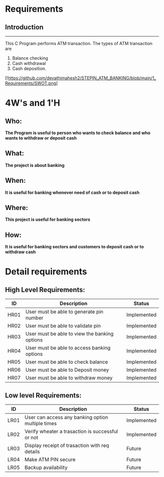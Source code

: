 # Requirements
## Introduction
 ---
  This C Program performs ATM transaction. The types of ATM transaction are
   1) Balance checking
   2) Cash withdrawal
   3) Cash deposition.

[!https://github.com/devathimahesh2/STEPIN_ATM_BANKING/blob/main/1_Requirements/SWOT.png]
# 4W&#39;s and 1&#39;H

## Who:

**The Program is useful to person who wants to check balance and who wants to withdraw or deposit cash**

## What:

**The project is about banking**

## When:

**It is useful for banking whenever need of cash or to deposit cash**

## Where:

**This project is useful for banking sectors**

## How:

**It is useful for banking sectors and customers to deposit cash or to withdraw cash**

# Detail requirements
## High Level Requirements:

| ID | Description | Status |
| --- | --- | --- |
| HR01 | User must be able to generate pin number | Implemented |
| HR02 | User must be able to validate pin | Implemented |
| HR03 | User must be able to view the banking options | Implemented |
| HR04 | User must be able to access banking options| Implemented |
| HR05 | User must be able to check balance| Implemented |
| HR06 | User must be able to Deposit money| Implemented |
| HR07 | User must be able to withdraw money| Implemented |

##  Low level Requirements:

| ID | Description | Status |
| --- | --- | --- |
| LR01 | User can access any banking option multiple times|Implemented |
| LR02 | Verify wheater a trasaction is successful or not| Implemented |
| LR03 | Display receipt of trasaction with req details | Future|
| LR04 | Make ATM PIN secure | Future |
| LR05 | Backup availability | Future |

